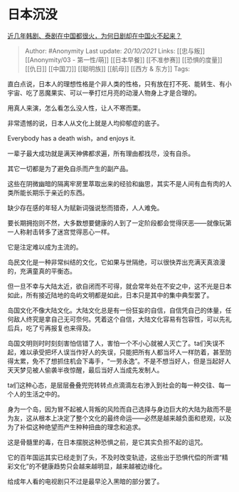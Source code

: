 # 日本沉没
[近几年韩剧、泰剧在中国都很火，为何日剧却在中国火不起来？](https://www.zhihu.com/question/24764399/answer/2179098690)

> Author: #Anonymity 
Last update: *20/10/2021* 
Links: [[忠与叛]] [[Anonymity/03 - 第一性/萌]] [[日本早餐]] [[不准参赛]] [[恐惧的度量]] [[仇日]] [[中国刀]] [[聪明族]] [[航母]] [[西方 & 东方]]
Tags:    
  

直白点说，日本人的理想性格是个非人类的性格，只有放在打不死、能转生、有小宇宙、吃了恶魔果实、可以一拳打烂月亮的动漫人物身上才是合理的。

用真人来演，怎么看怎么没人性，让人不寒而栗。

非常遗憾的说，日本人从文化上就是人均抑郁症的底子。

Everybody has a death wish，and enjoys it.

一辈子最大成功就是满天神佛都求遍，所有理由都找尽，没有自杀。

其它一切都是为了避免自杀而产生的副产品。

这些在阴微幽暗的隔离牢房里萃取出来的经验和幽思，其实不是人间有血有肉的人类所能长期乐于亲近的东西。

缺少存在感的年轻人为赋新词强说愁而猎奇，人人难免。

要长期拥抱则不然，大多数想要健康的人到了一定阶段都会觉得厌恶——就像玩第一人称射击转多了迷宫觉得恶心一样。

它是注定难以成为主流的。

岛民文化是一种非常纠结的文化，它如果与世隔绝，可以很快弄出充满天真浪漫的，充满童真的平衡态。

但一旦不幸与大陆太近，欲自闭而不可得，就会常年处在不安之中，这不光是日本如此，所有接近陆地的岛屿文明都是如此，日本只是其中的集中典型罢了。

岛国文化不像大陆文化。大陆文化总是有一份狂妄的自信，自信凭自己的体量，任何敌人终究是拿自己无可奈何。凭着这个自信，大陆文化容易有包容性，可以先礼后兵，吃了亏再报复也来得及。

岛国文明则时时刻刻害怕信错了人，害怕一个不小心就被人灭亡了。ta们失误不起，难以承受把坏人误当作好人的失误，只能把所有人都当坏人一样防着，甚至防得太累，免不了想抓住机会下毒手，“一劳永逸”。不是不想当好人，但是当起好人天天梦见被人偷袭半夜惊醒，最后当好人当成先发制人。

ta们这种心态，是层层叠叠兜兜转转点点滴滴左右渗入到社会的每一种交往、每一个人的生活之中的。

身为一个岛，因为冒不起被人背叛的风险而自己选择与身边巨大的大陆为敌而不是为友，这从根本上决定了整个文化的最终命运——必然是越来越负面和悲观，以及为了补偿这种绝望而产生种种扭曲的理念和追求。

这是骨髓里的毒，在日本摆脱这种恐惧之前，是它其实负担不起的诅咒。

它的百年国运其实已经走到了头，不及时改变轨迹，这些出于恐惧代偿的所谓“精彩文化”的不健康趋势只会越来越明显，越来越被边缘化。

给成年人看的电视剧只不过是最早沦入黑暗的部分罢了。
